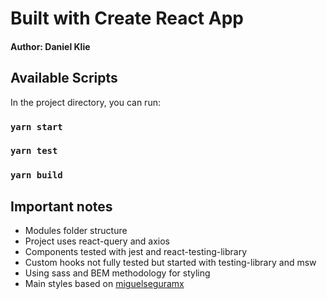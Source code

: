 # Built with Create React App
#### Author: Daniel Klie
## Available Scripts

In the project directory, you can run:

### `yarn start`

### `yarn test`

### `yarn build`

## Important notes
- Modules folder structure
- Project uses react-query and axios
- Components tested with jest and react-testing-library
- Custom hooks not fully tested but started with testing-library and msw
- Using sass and BEM methodology for styling
- Main styles based on [miguelseguramx](https://gist.github.com/miguelseguramx/307f645f1d18f73b6e2479cced6f388a)

